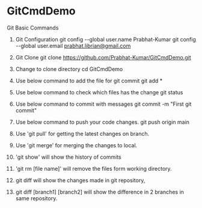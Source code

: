 # GitCmdDemo
Git Basic Commands

1. Git Configuration
git config --global user.name Prabhat-Kumar
git config --global user.email prabhat.librian@gmail.com

2. Git Clone
git clone https://github.com/Prabhat-Kumar/GitCmdDemo.git

3. Change to clone directory
cd GitCmdDemo

4. Use below command to add the file for git commit
git add *

5. Use below command to check which files has the change
git status

6. Use below command to commit with messages
git commit -m "First git commit"

7. Use below command to push your code changes.
git push origin main

8. Use 'git pull' for getting the latest changes on branch.

9. Use 'git merge' for merging the changes to local.

10. 'git show' will show the history of commits

11. 'git rm [file name]' will remove the files form working directory.

12. git diff will show the changes made in git repository,

13. git diff [branch1] [branch2] will show the difference in 2 branches in same repository.
